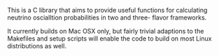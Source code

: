 This is a C library that aims to provide useful functions for 
calculating neutrino oscialltion probabilities in two and three-
flavor frameworks. 

It currently builds on Mac OSX only, but fairly trivial adaptions to 
the Makefiles and setup scripts will enable the code to build on 
most Linux distributions as well.
